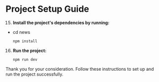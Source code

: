 # Project Setup Guide


15. **Install the project's dependencies by running:**
- cd news
    ```bash
    npm install
    ```

16. **Run the project:**
    ```bash
    npm run dev
    ```

Thank you for your consideration. Follow these instructions to set up and run the project successfully.
    